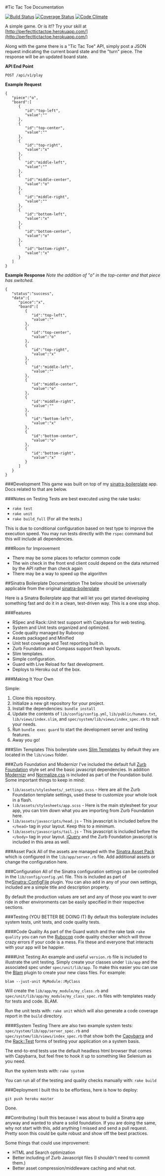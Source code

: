 #Tic Tac Toe Documentation

[![Build Status](https://travis-ci.org/jasonrobertfox/tictactoe.png?branch=master)](https://travis-ci.org/jasonrobertfox/tictactoe) [![Coverage Status](https://coveralls.io/repos/jasonrobertfox/tictactoe/badge.png)](https://coveralls.io/r/jasonrobertfox/tictactoe) [![Code Climate](https://codeclimate.com/github/jasonrobertfox/tictactoe.png)](https://codeclimate.com/github/jasonrobertfox/tictactoe)

A simple game. Or is it!? Try your skill at [http://perfecttictactoe.herokuapp.com/](http://perfecttictactoe.herokuapp.com/)

Along with the game there is a "Tic Tac Toe" API, simply post a JSON request indicating the current board state and the "turn" piece. The response will be an updated board state.

**API End Point**

    POST /api/v1/play

**Example Request**

    {
       "piece":"o",
       "board":[
          {
             "id":"top-left",
             "value":""
          },
          {
             "id":"top-center",
             "value":""
          },
          {
             "id":"top-right",
             "value":"x"
          },
          {
             "id":"middle-left",
             "value":""
          },
          {
             "id":"middle-center",
             "value":"o"
          },
          {
             "id":"middle-right",
             "value":""
          },
          {
             "id":"bottom-left",
             "value":"x"
          },
          {
             "id":"bottom-center",
             "value":"o"
          },
          {
             "id":"bottom-right",
             "value":"x"
          }
       ]
    }

**Example Response**
*Note the addition of "o" in the top-center and that piece has switched.*

    {
       "status":"success",
       "data":{
          "piece":"x",
          "board":[
             {
                "id":"top-left",
                "value":""
             },
             {
                "id":"top-center",
                "value":"o"
             },
             {
                "id":"top-right",
                "value":"x"
             },
             {
                "id":"middle-left",
                "value":""
             },
             {
                "id":"middle-center",
                "value":"o"
             },
             {
                "id":"middle-right",
                "value":""
             },
             {
                "id":"bottom-left",
                "value":"x"
             },
             {
                "id":"bottom-center",
                "value":"o"
             },
             {
                "id":"bottom-right",
                "value":"x"
             }
          ]
       }
    }



###Development
This game was built on top of my [sinatra-boilerplate](https://github.com/neverstopbuilding/sinatra-boilerplate) app. Docs related to that are below.

###Notes on Testing
Tests are best executed using the rake tasks:

- `rake test`
- `rake unit`
- `rake build_full` (For all the tests.)

This is due to conditional configuration based on test type to improve the execution speed. You may run tests directly with the `rspec` command but this will include all dependencies.

###Room for Improvement
- There may be some places to refactor common code
- The win check in the front end client could depend on the data returned by the API rather than check again
- There may be a way to speed up the algorithm

##Sinatra Boilerplate Documentation
The below should be universally applicable from the original [sinatra-boilerplate](https://github.com/neverstopbuilding/sinatra-boilerplate)

Here is a Sinatra Boilerplate app that will let you get started developing something fast and do it in a clean, test-driven way. This is a one stop shop.

###Features
- RSpec and Rack::Unit test support with Capybara for web testing.
- System and Unit tests organized and optimized.
- Code quality managed by Rubocop
- Assets packaged and Minified
- Unit test coverage and Test reporting built in.
- Zurb Foundation and Compass support fresh layouts.
- Slim templates.
- Simple configuration.
- Guard with Live Reload for fast development.
- Deploys to Heroku out of the box.

###Making It Your Own

Simple:

1. Clone this repository.
2. Initialize a new git repository for your project.
3. Install the dependencies: `bundle install`
4. Update the contents of `lib/config/config.yml`, `lib/public/humans.txt`, `lib/views/index.slim`, and `spec/system/lib/views/index_spec.rb` to suit your needs.
5. Run `bundle exec guard` to start the development server and testing features.
6. Away you go!

###Slim Templates
This boilerplate uses [Slim Templates](http://slim-lang.com/) by default they are located in the `lib/views` folder.

###Zurb Foundation and Modernizr
I've included the default full [Zurb Foundation](https://github.com/zurb/foundation) style set and the basic javascript dependencies. In addition [Modernizr](http://modernizr.com/) and [Normalize.css](http://necolas.github.io/normalize.css/) is included as part of the Foundation build. Some important things to keep in mind:

- `lib/assets/stylesheets/_settings.scss` - Here are all the Zurb Foundation template settings, used these to customize your whole look in a flash.
- `lib/assets/stylesheets/app.scss` - Here is the main stylesheet for your app, you can trim down what you are importing from Zurb Foundation here.
- `lib/assets/javascripts/head.js` - This javascript is included before the `</head>` tag in your layout. Keep this to a minimum.
- `lib/assets/javascripts/tail.js` - This javascript is included before the  `</body>` tag in your layout. [jQuery](http://jquery.com/) and the Zurb Foundation javascript is included in this area as well.

###Asset Pack
All of the assets are managed with the [Sinatra Asset Pack](https://github.com/rstacruz/sinatra-assetpack) which is configured in the `lib/app/server.rb` file. Add additional assets or change the configuration here.

###Configuration
All of the Sinatra configuration settings can be controlled in the `lib/config/config.yml` file. This is included as part of the[Sinatra::ConfigFile](http://www.sinatrarb.com/contrib/config_file.html) plugin. You can also add in any of your own settings, included are a simple title and description property.

By default the production values are set and any of those you want to over ride in other environments can be easily specified in their respective sections.

###Testing (YOU BETTER BE DOING IT)
By default this boilerplate includes system tests, unit tests, and code quality tests.

####Code Quality
As part of the Guard watch and the rake task `rake quality` you can run the [Rubocop](https://github.com/bbatsov/rubocop) code quality checker which will throw crazy errors if your code is a mess. Fix these and everyone that interacts with your app will be happier.

####Unit Testing
An example and useful `version.rb` file is included to illustrate the unit testing. Simply create your classes under `lib/app` and the associated spec under `spec/unit/lib/app`. To make this easier you can use the [Blam](https://github.com/neverstopbuilding/blam) plugin to create your new class files. For example:

    blam --just-unit MyModule::MyClass

Will create the `lib/app/my_module/my_class.rb` and `spec/unit/lib/app/my_module/my_class_spec.rb` files with templates ready for tests and code. BLAM.

Run the unit tests with: `rake unit` which will also generate a code coverage report in the `build` directory.

####System Testing
There are also two example system tests: `spec/system/lib/app/server_spec.rb` and `spec/system/lib/views/index_spec.rb` that show both the [Capybarra](https://github.com/jnicklas/capybara) and the [Rack::Test](http://www.sinatrarb.com/testing.html) forms of testing your application on a system basis.

The end-to-end tests use the default headless html browser that comes with Capybarra, but feel free to hook it up to something like Selenium as you need.

Run the system tests with: `rake system`

You can run all of the testing and quality checks manually with: `rake build`

###Deployment
I built this to be effortless, here is how to deploy:

    git push heroku master

Done.

##Contributing
I built this because I was about to build a Sinatra app anyway and wanted to share a solid foundation. If you are doing the same, why not start with this, add anything I missed and send a pull request. Pretty soon this could be quite robust and show off the best practices.

Some things that could use improvement:

- HTML and Search optimization
- Better including of Zurb Javascript files (I shouldn't need to commit them.)
- Better asset compression/middleware caching and what not.
